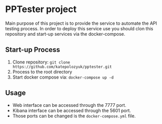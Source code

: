 # PPTester project

Main purpose of this project is to provide the service to automate the API testing process.
In order to deploy this service use you should clon this repository and start-up services via the docker-compose.

## Start-up Process
1. Clone repository: ``git clone https://github.com/katepolozyuk/pptester.git``
2. Process to the root directory
3. Start docker compose via: ``docker-compose up -d``

## Usage
* Web interface can be accessed through the 7777 port.
* Kibana interface can be accessed through the 5601 port.
* Those ports can be changed is the `docker-compose.yml` file.
